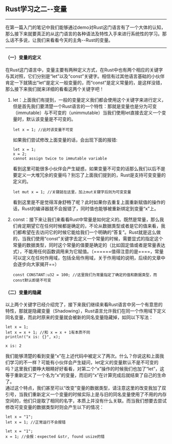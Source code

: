 ## Rust学习之二--变量

---
在第一篇入门的笔记中我们能够通过demo对Rust这门语言有了一个大体的认知，那么接下来就要真正的从这门语言的各种语法及特性入手来进行系统性的学习。那么话不多说，让我们来看看今天的主角--Rust的变量。

---
#### （一）变量的定义
在Rust这门语言中，变量主要有两种定义方式，在Rust中也有两个相应的关键字与其对照，它们分别是“let”以及“const”关键字。相信有过其他语言基础的小伙伴肯定一下就猜出“let”是定义一般变量的，而“const”是定义常量的，是这样没错，那么接下来我们就来详细的看看这两个关键字吧！
1. let：上面我们有提到，一般的变量定义我们都会使用这个关键字来进行定义，但是首先我们要清楚一个Rust语言的一个特性：那就是变量也是分为可变（immutable）与不可变的（unimmutable）当我们使用let直接去定义一个变量时，默认该变量是不可变的。

   ```
   let x = 1; //此时该变量不可变
   ```
   如果我们尝试修改上面变量的话，会出现下面的报错:
   ```
   let x = 1;
   x = 2;
   cannot assign twice to immutable variable
   ```
   看到这里可能很多小伙伴会产生疑惑，如果变量不可变的话那么我们以后不是要定义一大堆冗余的变量吗？别忘了上面我们提到的，Rust是支持可变变量的定义的。
   ```
   let mut x = 1; //关键就在这里，加上mut关键字后则为可变变量
   ```
   看到这里是不是觉得浑身舒畅了呢？此时如果你去重复上面重新赋值的操作的话，Rust的编译器就不会报错了，同时值也能够被重新绑定到变量“x”上。
   
2. const：接下来让我们来看看Rust中常量是如何定义的。既然是常量，那么我们肯定期望它在任何时候都是确定的，不论从数据类型或者是它的值来看，我们都希望在去访问它的时候它能给我们一个明确的“答复”。Rust就是这么做的，当我们使用“const”关键字去定义一个常量的时候，需要显式的指定这个常量的数据类型，同时这个常量的值要是确定的（比如固定值或者是常量表达式），不能用任何函数调用来为它赋值。（======值得注意的是====，常量可以定义在任何作用域，包括全局作用域，关于作用域的说明，后续的文章中会逐步向大家揭开==）

   ```
   const CONSTANT:u32 = 100; //这里我们为常量指定了确定的值和数据类型，而const默认即是不可变
   ```
 
#### （二）变量的隐藏  
以上两个关键字已经介绍完了，接下来我们继续来看Rust语言中另一个有意思的特性，那就是隐藏变量（Shadowing），Rust语言允许我们在同一个作用域下定义同名变量，而此时原来的变量就会被新的同名变量隐藏掉，如同以下写法：
```
let x = 1;
let x = x + 1; //和 x = x + 1有本质不同
println!("x is: {}", x);

x is: 2
```
我们能够清楚的看到变量“x”在上述代码中被定义了两次。什么？你说这和上面我们学习的不一样？可能有小伙伴会产生疑问，let定义的变量默认不是不可变的吗？这里我们要睁大眼睛好好看看，对第二个“x”操作的时候我们也加了“let”，这等于重新定义了一个名为“x”的变量，而旧的“x”在计算完成后就结束了自己的生命了。  
通过这个特点，我们甚至可以“改变”变量的数据类型，请注意这里的改变我加了双引号，当我们重新定义一个变量的时候实际上是与旧的同名变量使用了不用的内存空间的，他们只是取了相同的名字，本质上并没有什么关联。而当我们想要去尝试修改可变变量的数据类型时则会产生以下的情况：
```
let x = "1";
let x = 1; //正常运行不会报错

let x = "1";
x = 1; //会报：expected &str, found usize的错
```